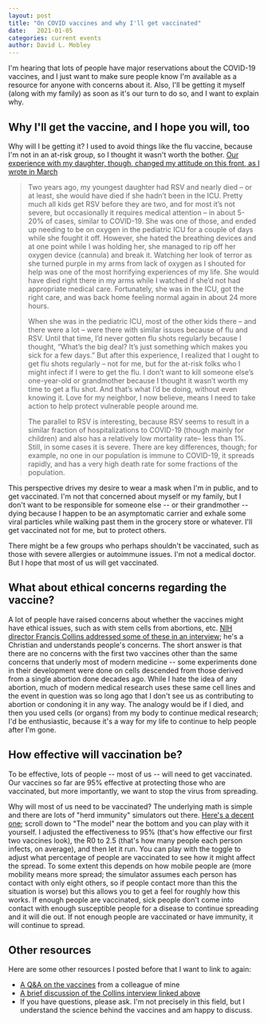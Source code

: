 ```yaml
---
layout: post
title: "On COVID vaccines and why I'll get vaccinated"
date:   2021-01-05
categories: current events
author: David L. Mobley
---
```


I'm hearing that lots of people have major reservations about the COVID-19 vaccines, and I just want to make sure people know I'm available as a resource for anyone with concerns about it. Also, I'll be getting it myself (along with my family) as soon as it's our turn to do so, and I want to explain why.

## Why I'll get the vaccine, and I hope you will, too

Why will I be getting it? I used to avoid things like the flu vaccine, because I'm not in an at-risk group, so I thought it wasn't worth the bother. [Our experience with my daughter, though, changed my attitude on this front, as I wrote in March](https://heisfaithful.github.io/current/events/2020/03/15/coronavirus4.html)
> Two years ago, my youngest daughter had RSV and nearly died – or at least, she would have died if she hadn’t been in the ICU. Pretty much all kids get RSV before they are two, and for most it’s not severe, but occasionally it requires medical attention – in about 5-20% of cases, similar to COVID-19. She was one of those, and ended up needing to be on oxygen in the pediatric ICU for a couple of days while she fought it off. However, she hated the breathing devices and at one point while I was holding her, she managed to rip off her oxygen device (cannula) and break it. Watching her look of terror as she turned purple in my arms from lack of oxygen as I shouted for help was one of the most horrifying experiences of my life. She would have died right there in my arms while I watched if she’d not had appropriate medical care. Fortunately, she was in the ICU, got the right care, and was back home feeling normal again in about 24 more hours.
>
>When she was in the pediatric ICU, most of the other kids there – and there were a lot – were there with similar issues because of flu and RSV. Until that time, I’d never gotten flu shots regularly because I thought, “What’s the big deal? It’s just something which makes you sick for a few days.” But after this experience, I realized that I ought to get flu shots regularly – not for me, but for the at-risk folks who I might infect if I were to get the flu. I don’t want to kill someone else’s one-year-old or grandmother because I thought it wasn’t worth my time to get a flu shot. And that’s what I’d be doing, without even knowing it. Love for my neighbor, I now believe, means I need to take action to help protect vulnerable people around me.
>
>The parallel to RSV is interesting, because RSV seems to result in a similar fraction of hospitalizations to COVID-19 (though mainly for children) and also has a relatively low mortality rate– less than 1%. Still, in some cases it is severe. There are key differences, though; for example, no one in our population is immune to COVID-19, it spreads rapidly, and has a very high death rate for some fractions of the population.

This perspective drives my desire to wear a mask when I'm in public, and to get vaccinated. I'm not that concerned about myself or my family, but I don't want to be responsible for someone else -- or their grandmother -- dying because I happen to be an asymptomatic carrier and exhale some viral particles while walking past them in the grocery store or whatever. I'll get vaccinated not for me, but to protect others.

There might be a few groups who perhaps shouldn't be vaccinated, such as those with severe allergies or autoimmune issues. I'm not a medical doctor. But I hope that most of us will get vaccinated.

## What about ethical concerns regarding the vaccine?

A lot of people have raised concerns about whether the vaccines might have ethical issues, such as with stem cells from abortions, etc. [NIH director Francis Collins addressed some of these in an interview](https://www.youtube.com/watch?v=WFc_cM1Cv1s&ab_channel=RussellMoore); he's a Christian and understands people's concerns. The short answer is that there are no concerns with the first two vaccines other than the same concerns that underly most of modern medicine -- some experiments done in their development were done on cells descended from those derived from a single abortion done decades ago. While I hate the idea of any abortion, much of modern medical research uses these same cell lines and the event in question was so long ago that I don't see us as contributing to abortion or condoning it in any way. The analogy would be if I died, and then you used cells (or organs) from my body to continue medical research; I'd be enthusiastic, because it's a way for my life to continue to help people after I'm gone.

## How effective will vaccination be?

To be effective, lots of people -- most of us -- will need to get vaccinated. Our vaccines so far are 95% effective at protecting those who are vaccinated, but more importantly, we want to stop the virus from spreading.

Why will most of us need to be vaccinated? The underlying math is simple and there are lots of "herd immunity" simulators out there. [Here's a decent one](https://graphics.reuters.com/HEALTH-CORONAVIRUS/HERD%20IMMUNITY%20(EXPLAINER)/gjnvwayydvw/); scroll down to "The model" near the bottom and you can play with it yourself. I adjusted the effectiveness to 95% (that's how effective our first two vaccines look), the R0 to 2.5 (that's how many people each person infects, on average), and then let it run. You can play with the toggle to adjust what percentage of people are vaccinated to see how it might affect the spread. To some extent this depends on how mobile people are (more mobility means more spread; the simulator assumes each person has contact with only eight others, so if people contact more than this the situation is worse) but this allows you to get a feel for roughly how this works. If enough people are vaccinated, sick people don't come into contact with enough susceptible people for a disease to continue spreading and it will die out. If not enough people are vaccinated or have immunity, it will continue to spread.

## Other resources

Here are some other resources I posted before that I want to link to again:
- [A Q&A on the vaccines](https://heisfaithful.github.io/current/events/2020/12/01/VaccineQA.html) from a colleague of mine
- [A brief discussion of the Collins interview linked above](https://heisfaithful.github.io/current/events/2020/12/06/Vaccine-Collins.html)
- If you have questions, please ask. I'm not precisely in this field, but I understand the science behind the vaccines and am happy to discuss.
